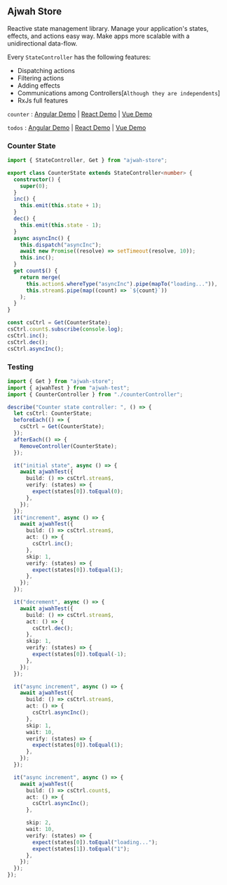 ## Ajwah Store

Reactive state management library. Manage your application's states, effects, and actions easy way. Make apps more scalable with a unidirectional data-flow.

Every `StateController` has the following features:

- Dispatching actions
- Filtering actions
- Adding effects
- Communications among Controllers[`Although they are independents`]
- RxJs full features

`counter` : [Angular Demo](https://stackblitz.com/edit/angular-ajwah-counter?file=src%2Fapp%2Fapp.component.ts) | [React Demo](https://stackblitz.com/edit/react-ajwah-counter?file=index.tsx) | [Vue Demo](https://stackblitz.com/edit/vue-ajwah-counter?file=src%2FApp.vue)

`todos` : [Angular Demo](https://stackblitz.com/edit/angular-ajwah-test?file=src%2Fapp%2Fapp.component.ts) | [React Demo](https://stackblitz.com/edit/react-ts-cb9zfa?file=index.tsx) | [Vue Demo](https://stackblitz.com/edit/vue-ajwah-store?file=src%2FApp.vue)

### Counter State

```ts
import { StateController, Get } from "ajwah-store";

export class CounterState extends StateController<number> {
  constructor() {
    super(0);
  }
  inc() {
    this.emit(this.state + 1);
  }
  dec() {
    this.emit(this.state - 1);
  }
  async asyncInc() {
    this.dispatch("asyncInc");
    await new Promise((resolve) => setTimeout(resolve, 10));
    this.inc();
  }
  get count$() {
    return merge(
      this.action$.whereType("asyncInc").pipe(mapTo("loading...")),
      this.stream$.pipe(map((count) => `${count}`))
    );
  }
}

const csCtrl = Get(CounterState);
csCtrl.count$.subscribe(console.log);
csCtrl.inc();
csCtrl.dec();
csCtrl.asyncInc();
```

### Testing

```ts
import { Get } from "ajwah-store";
import { ajwahTest } from "ajwah-test";
import { CounterController } from "./counterController";

describe("Counter state controller: ", () => {
  let csCtrl: CounterState;
  beforeEach(() => {
    csCtrl = Get(CounterState);
  });
  afterEach(() => {
    RemoveController(CounterState);
  });

  it("initial state", async () => {
    await ajwahTest({
      build: () => csCtrl.stream$,
      verify: (states) => {
        expect(states[0]).toEqual(0);
      },
    });
  });
  it("increment", async () => {
    await ajwahTest({
      build: () => csCtrl.stream$,
      act: () => {
        csCtrl.inc();
      },
      skip: 1,
      verify: (states) => {
        expect(states[0]).toEqual(1);
      },
    });
  });

  it("decrement", async () => {
    await ajwahTest({
      build: () => csCtrl.stream$,
      act: () => {
        csCtrl.dec();
      },
      skip: 1,
      verify: (states) => {
        expect(states[0]).toEqual(-1);
      },
    });
  });

  it("async increment", async () => {
    await ajwahTest({
      build: () => csCtrl.stream$,
      act: () => {
        csCtrl.asyncInc();
      },
      skip: 1,
      wait: 10,
      verify: (states) => {
        expect(states[0]).toEqual(1);
      },
    });
  });

  it("async increment", async () => {
    await ajwahTest({
      build: () => csCtrl.count$,
      act: () => {
        csCtrl.asyncInc();
      },

      skip: 2,
      wait: 10,
      verify: (states) => {
        expect(states[0]).toEqual("loading...");
        expect(states[1]).toEqual("1");
      },
    });
  });
});
```
